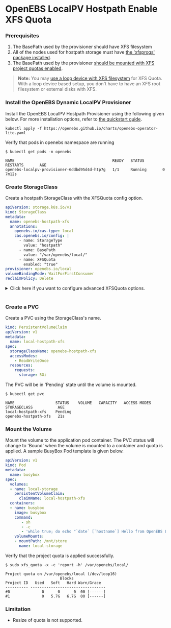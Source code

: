 # OpenEBS LocalPV Hostpath Enable XFS Quota

### Prerequisites

1. The BasePath used by the provisioner should have XFS filesystem
2. All of the nodes used for hostpath storage must have [the 'xfsprogs' package installed](./prerequisites.md#install-the-xfsprogs-package).
3. The BasePath used by the provisioner [should be mounted with XFS project quotas enabled](./prerequisites.md#mount-filesystem-using-pquota-mount-option).

>**Note:** You may [use a loop device with XFS filesystem](./use-xfs-fs-with-loop-device.md) for XFS Quota. With a loop device based setup, you don't have to have an XFS root filesystem or external disks with XFS.

### Install the OpenEBS Dynamic LocalPV Provisioner
Install the OpenEBS LocalPV Hostpath Provisioner using the following given below. For more installation options, refer to [the quickstart guide](../../../quickstart.md).
```console
kubectl apply -f https://openebs.github.io/charts/openebs-operator-lite.yaml
```

Verify that pods in openebs namespace are running
```console
$ kubectl get pods -n openebs

NAME                                           READY   STATUS    RESTARTS       AGE
openebs-localpv-provisioner-6ddbd95d4d-htp7g   1/1     Running       0          7m12s
```

### Create StorageClass

Create a hostpath StorageClass with the XFSQuota config option.
```yaml
apiVersion: storage.k8s.io/v1
kind: StorageClass
metadata:
  name: openebs-hostpath-xfs
  annotations:
    openebs.io/cas-type: local
    cas.openebs.io/config: |
      - name: StorageType
        value: "hostpath"
      - name: BasePath
        value: "/var/openebs/local/"
      - name: XFSQuota
        enabled: "true"
provisioner: openebs.io/local
volumeBindingMode: WaitForFirstConsumer
reclaimPolicy: Delete
```
<details>
  <summary>Click here if you want to configure advanced XFSQuota options.</summary>
  
  ```yaml
  apiVersion: storage.k8s.io/v1
  kind: StorageClass
  metadata:
    name: openebs-hostpath-xfs
    annotations:
      openebs.io/cas-type: local
      cas.openebs.io/config: |
        - name: StorageType
          value: "hostpath"
        - name: BasePath
          value: "/var/openebs/local/"
        - name: XFSQuota
          enabled: "true"
          data:
            softLimitGrace: "0%"
            hardLimitGrace: "0%"
  provisioner: openebs.io/local
  volumeBindingMode: WaitForFirstConsumer
  reclaimPolicy: Delete
  ```
  
  `softLimitGrace` and `hardLimitGrace` with PV Storage Request will decide the soft limit and hard limit to be set beyond the storage capacity of the PV.
  
  The size of a limit will be as follows:<br>
  &nbsp;&nbsp;&nbsp;&nbsp;&nbsp;&nbsp;&nbsp;&nbsp;Size of PV storage request * ( 1 + LimitGrace% )

  Setting no value defaults to --> softLimitGrace: "0%" / hardLimitGrace: "0%"<br>
  This limits capacity to the value specified in the PV storage request.<br>
  For a PV with 100Gi capcity, this sets the soft and hard limits at 100Gi.<br>

  For a PV with 100Gi capacity, and values --> softLimitGrace: "90%" / hardLimitGrace: "100%"<br>
  This sets the soft limit at 190Gi and the hard limit at 200Gi.
  
  Anyone one of hardLimitGrace or softLimitGrace can also be used.<br>
  [Click here](https://man7.org/linux/man-pages/man8/xfs_quota.8.html#QUOTA_OVERVIEW) for detailed instructions about soft and hard limits.

</details><br>

### Create a PVC

Create a PVC using the StorageClass's name.
```yaml
kind: PersistentVolumeClaim
apiVersion: v1
metadata:
  name: local-hostpath-xfs
spec:
  storageClassName: openebs-hostpath-xfs
  accessModes:
    - ReadWriteOnce
  resources:
    requests:
      storage: 5Gi
```
The PVC will be in 'Pending' state until the volume is mounted.
```console
$ kubectl get pvc

NAME                  STATUS    VOLUME   CAPACITY   ACCESS MODES   STORAGECLASS           AGE
local-hostpath-xfs    Pending                                      openebs-hostpath-xfs   21s
```

### Mount the Volume
Mount the volume to the application pod container. The PVC status will change to 'Bound' when the volume is mounted to a container and quota is applied. A sample BusyBox Pod template is given below.
```yaml
apiVersion: v1
kind: Pod
metadata:
  name: busybox
spec:
  volumes:
  - name: local-storage
    persistentVolumeClaim:
      claimName: local-hostpath-xfs
  containers:
  - name: busybox
    image: busybox
    command:
       - sh
       - -c
       - 'while true; do echo "`date` [`hostname`] Hello from OpenEBS Local PV." >> /mnt/store/greet.txt; sleep $(($RANDOM % 5 + 300)); done'
    volumeMounts:
    - mountPath: /mnt/store
      name: local-storage
```

Verify that the project quota is applied successfully.
```console
$ sudo xfs_quota -x -c 'report -h' /var/openebs/local/  

Project quota on /var/openebs/local (/dev/loop16)
                        Blocks              
Project ID   Used   Soft   Hard Warn/Grace   
---------- --------------------------------- 
#0              0      0      0  00 [------]
#1              0   5.7G   6.7G  00 [------]
```
### Limitation
* Resize of quota is not supported.